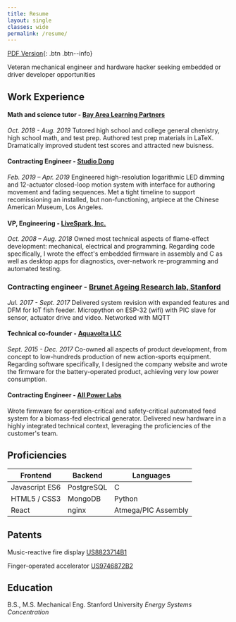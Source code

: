 ```yaml
---
title: Resume
layout: single
classes: wide
permalink: /resume/
---
```

[PDF Version](/assets/resume_2020.7.pdf){: .btn .btn--info}

Veteran mechanical engineer and hardware hacker seeking embedded or driver developer opportunities

## Work Experience
#### Math and science tutor - [Bay Area Learning Partners](http://bayarealearningpartners.com)
*Oct. 2018 - Aug. 2019*
Tutored high school and college general chenistry, high school math, and test prep.  Authored test prep materials in LaTeX. Dramatically improved student test scores and attracted new buisness. 

#### Contracting Engineer - [Studio Dong](https://www.studiodong.com/lightscapes)
*Feb. 2019 – Apr. 2019*
Engineered high-resolution logarithmic LED dimming and 12-actuator closed-loop motion system with interface for authoring movement and fading sequences. Met a tight timeline to support recomissioning an installed, but non-functioning, artpiece at the Chinese American Museum, Los Angeles. 

#### VP, Engineering - [LiveSpark, Inc.](https://www.livesparkfire.com)
*Oct. 2008 – Aug. 2018*
Owned most technical aspects of flame-effect development: mechanical, electrical and programming. Regarding code specifically, I wrote the effect's embedded firmware in assembly and C as well as desktop apps for diagnostics, over-network re-programming and automated testing.

### Contracting engineer - [Brunet Ageing Research lab, Stanford](https://web.stanford.edu/group/brunet/)
*Jul. 2017 - Sept. 2017*
Delivered system revision with expanded features and DFM for IoT fish feeder.  Micropython on ESP-32 (wifi) with PIC slave for sensor, actuator drive and video.  Networked with MQTT

#### Technical co-founder - [Aquavolta LLC](http://aquavolta-archive.weebly.com)
*Sept. 2015 - Dec. 2017*
Co-owned all aspects of product development, from concept to low-hundreds production of new action-sports equipment. Regarding software specifically, I designed the company website and wrote the firmware for the battery-operated product, achieving very low power consumption.

#### Contracting Engineer - [All Power Labs](http://allpowerlabs.com)
Wrote firmware for operation-critical and safety-critical automated feed system for a biomass-fed electrical generator. Delivered new hardware in a highly integrated technical context, leveraging the proficiencies of the customer's team. 

## Proficiencies

| Frontend | Backend | Languages |
| -------- | ------- | --------- |
| Javascript ES6 | PostgreSQL | C |
| HTML5 / CSS3 | MongoDB | Python |
| React | nginx | Atmega/PIC Assembly |

## Patents
Music-reactive fire display
[US8823714B1](https://patents.google.com/patent/US8823714?oq=US8823714B1)

Finger-operated accelerator
[US9746872B2](https://patents.google.com/patent/US9746872B2/en?oq=US9746872B2)

## Education
B.S., M.S. Mechanical Eng. 
Stanford University
*Energy Systems Concentration*